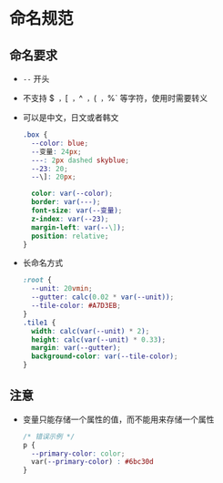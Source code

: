 # 命名规范

## 命名要求

+ `--` 开头
+ 不支持 $` ，`[` ，`^` ，`(` ，`%` 等字符，使用时需要转义
+ 可以是中文，日文或者韩文

  ```css
  .box {
    --color: blue;
    --变量: 24px;
    ---: 2px dashed skyblue;
    --23: 20;
    --\]: 20px;

    color: var(--color);
    border: var(---);
    font-size: var(--变量);
    z-index: var(--23);
    margin-left: var(--\]);
    position: relative;
  }
  ```

+ 长命名方式

  ```css
  :root {
    --unit: 20vmin;
    --gutter: calc(0.02 * var(--unit));
    --tile-color: #A7D3EB;
  }
  .tile1 {
    width: calc(var(--unit) * 2);
    height: calc(var(--unit) * 0.33);
    margin: var(--gutter);
    background-color: var(--tile-color);
  }
  ```

## 注意

+ 变量只能存储一个属性的值，而不能用来存储一个属性

  ```css
  /* 错误示例 */
  p {
    --primary-color: color;
    var(--primary-color) : #6bc30d
  }
  ```
